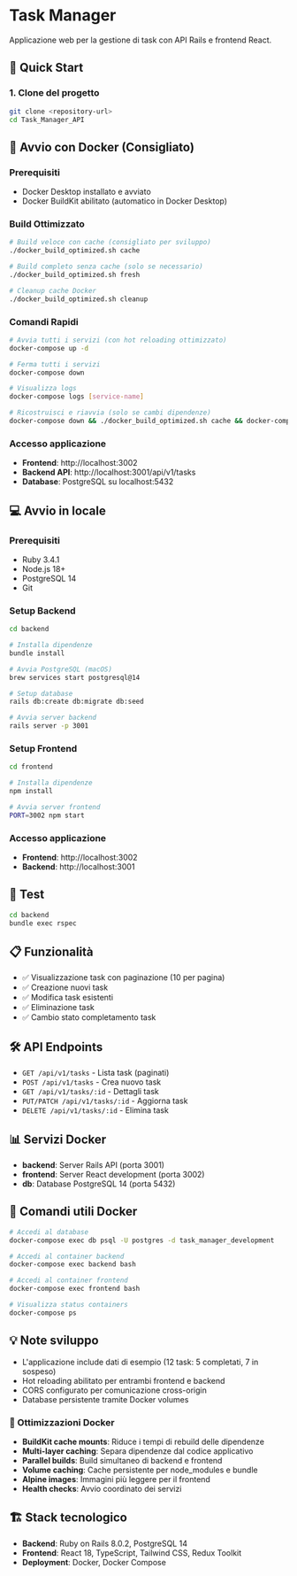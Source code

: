 # Task Manager

Applicazione web per la gestione di task con API Rails e frontend React.

## 🚀 Quick Start

### 1. Clone del progetto
```bash
git clone <repository-url>
cd Task_Manager_API
```

## 🐳 Avvio con Docker (Consigliato)

### Prerequisiti
- Docker Desktop installato e avviato
- Docker BuildKit abilitato (automatico in Docker Desktop)

### Build Ottimizzato
```bash
# Build veloce con cache (consigliato per sviluppo)
./docker_build_optimized.sh cache

# Build completo senza cache (solo se necessario)
./docker_build_optimized.sh fresh

# Cleanup cache Docker
./docker_build_optimized.sh cleanup
```

### Comandi Rapidi
```bash
# Avvia tutti i servizi (con hot reloading ottimizzato)
docker-compose up -d

# Ferma tutti i servizi
docker-compose down

# Visualizza logs
docker-compose logs [service-name]

# Ricostruisci e riavvia (solo se cambi dipendenze)
docker-compose down && ./docker_build_optimized.sh cache && docker-compose up -d
```

### Accesso applicazione
- **Frontend**: http://localhost:3002
- **Backend API**: http://localhost:3001/api/v1/tasks
- **Database**: PostgreSQL su localhost:5432

## 💻 Avvio in locale

### Prerequisiti
- Ruby 3.4.1
- Node.js 18+
- PostgreSQL 14
- Git

### Setup Backend
```bash
cd backend

# Installa dipendenze
bundle install

# Avvia PostgreSQL (macOS)
brew services start postgresql@14

# Setup database
rails db:create db:migrate db:seed

# Avvia server backend
rails server -p 3001
```

### Setup Frontend
```bash
cd frontend

# Installa dipendenze
npm install

# Avvia server frontend
PORT=3002 npm start
```

### Accesso applicazione
- **Frontend**: http://localhost:3002
- **Backend**: http://localhost:3001

## 🧪 Test

```bash
cd backend
bundle exec rspec
```

## 📋 Funzionalità

- ✅ Visualizzazione task con paginazione (10 per pagina)
- ✅ Creazione nuovi task
- ✅ Modifica task esistenti  
- ✅ Eliminazione task
- ✅ Cambio stato completamento task

## 🛠 API Endpoints

- `GET /api/v1/tasks` - Lista task (paginati)
- `POST /api/v1/tasks` - Crea nuovo task
- `GET /api/v1/tasks/:id` - Dettagli task
- `PUT/PATCH /api/v1/tasks/:id` - Aggiorna task
- `DELETE /api/v1/tasks/:id` - Elimina task

## 📊 Servizi Docker

- **backend**: Server Rails API (porta 3001)
- **frontend**: Server React development (porta 3002)  
- **db**: Database PostgreSQL 14 (porta 5432)

## 🔧 Comandi utili Docker

```bash
# Accedi al database
docker-compose exec db psql -U postgres -d task_manager_development

# Accedi al container backend
docker-compose exec backend bash

# Accedi al container frontend  
docker-compose exec frontend bash

# Visualizza status containers
docker-compose ps
```

## 💡 Note sviluppo

- L'applicazione include dati di esempio (12 task: 5 completati, 7 in sospeso)
- Hot reloading abilitato per entrambi frontend e backend
- CORS configurato per comunicazione cross-origin
- Database persistente tramite Docker volumes

### 🚀 Ottimizzazioni Docker
- **BuildKit cache mounts**: Riduce i tempi di rebuild delle dipendenze
- **Multi-layer caching**: Separa dipendenze dal codice applicativo
- **Parallel builds**: Build simultaneo di backend e frontend
- **Volume caching**: Cache persistente per node_modules e bundle
- **Alpine images**: Immagini più leggere per il frontend
- **Health checks**: Avvio coordinato dei servizi

## 🏗 Stack tecnologico

- **Backend**: Ruby on Rails 8.0.2, PostgreSQL 14
- **Frontend**: React 18, TypeScript, Tailwind CSS, Redux Toolkit
- **Deployment**: Docker, Docker Compose